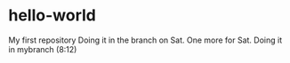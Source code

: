 # hello-world
My first repository
Doing it in the branch on Sat.
One more for Sat.
Doing it in mybranch (8:12)

